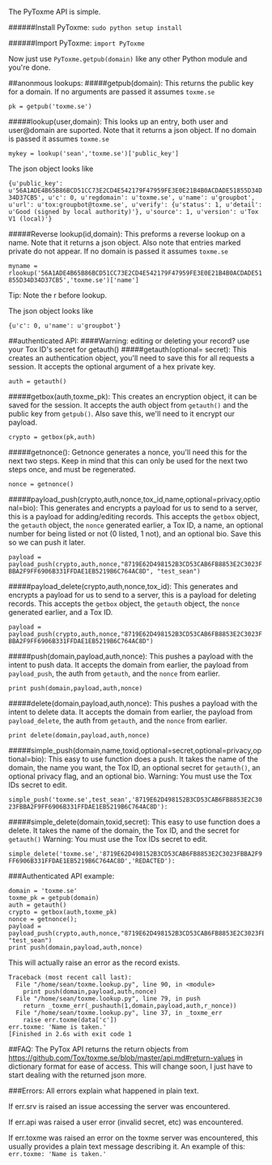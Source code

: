 The PyToxme API is simple.

######Install PyToxme:
``sudo python setup install``

######Import PyToxme:
``import PyToxme``

Now just use ``PyToxme.getpub(domain)`` like any other Python module and you're done.

##anonmous lookups:
#####getpub(domain):
This returns the public key for a domain. If no arguments are passed it assumes ``toxme.se``

``pk = getpub('toxme.se')``

#####lookup(user,domain):
This looks up an entry, both user and user@domain are suported. Note that it returns a json object.
If no domain is passed it assumes ``toxme.se``

``mykey = lookup('sean','toxme.se')['public_key']``

The json object looks like

``{u'public_key': u'56A1ADE4B65B86BCD51CC73E2CD4E542179F47959FE3E0E21B4B0ACDADE51855D34D34D37CB5', u'c': 0, u'regdomain': u'toxme.se', u'name': u'groupbot', u'url': u'tox:groupbot@toxme.se', u'verify': {u'status': 1, u'detail': u'Good (signed by local authority)'}, u'source': 1, u'version': u'Tox V1 (local)'}``

#####Reverse lookup(id,domain):
This preforms a reverse lookup on a name. Note that it returns a json object. Also note that entries marked private do not appear.
If no domain is passed it assumes ``toxme.se``

``myname = rlookup('56A1ADE4B65B86BCD51CC73E2CD4E542179F47959FE3E0E21B4B0ACDADE51855D34D34D37CB5','toxme.se')['name']``

Tip: Note the r before lookup.

The json object looks like

``{u'c': 0, u'name': u'groupbot'}``

##authenticated API:
####Warning: editing or deleting your record? use your Tox ID's secret for getauth()
#####getauth(optional= secret):
This creates an authentication object, you'll need to save this for all requests a session. It accepts the optional argument of a hex private key.

``auth = getauth()``

#####getbox(auth,toxme_pk):
This creates an encryption object, it can be saved for the session. It accepts the auth object from ``getauth()`` and the public key from ``getpub()``. Also save this, we'll need to it encrypt our payload.

``crypto = getbox(pk,auth)``

#####getnonce():
Getnonce generates a nonce, you'll need this for the next two steps. Keep in mind that this can only be used for the next two steps once, and must be regenerated.

``nonce = getnonce()``

#####payload_push(crypto,auth,nonce,tox_id,name,optional=privacy,optional=bio):
This generates and encrypts a payload for us to send to a server, this is a payload for adding/editing records. This accepts the ``getbox`` object, the ``getauth`` object, the ``nonce`` generated earlier, a Tox ID, a name, an optional number for being listed or not (0 listed, 1 not), and an optional bio. Save this so we can push it later.

``payload = payload_push(crypto,auth,nonce,"8719E62D498152B3CD53CAB6FB8853E2C3023FBBA2F9FF6906B331FFDAE1EB5219B6C764AC8D", "test_sean")``

#####payload_delete(crypto,auth,nonce,tox_id):
This generates and encrypts a payload for us to send to a server, this is a payload for deleting records. This accepts the ``getbox`` object, the ``getauth`` object, the ``nonce`` generated earlier, and a Tox ID.

``payload = payload_push(crypto,auth,nonce,"8719E62D498152B3CD53CAB6FB8853E2C3023FBBA2F9FF6906B331FFDAE1EB5219B6C764AC8D")``

#####push(domain,payload,auth,nonce):
This pushes a payload with the intent to push data. It accepts the domain from earlier, the payload from ``payload_push``, the auth from ``getauth``, and the ``nonce`` from earlier.

``print push(domain,payload,auth,nonce)``

#####delete(domain,payload,auth,nonce):
This pushes a payload with the intent to delete data. It accepts the domain from earlier, the payload from ``payload_delete``, the auth from ``getauth``, and the ``nonce`` from earlier.

``print delete(domain,payload,auth,nonce)``

#####simple_push(domain,name,toxid,optional=secret,optional=privacy,optional=bio):
This easy to use function does a push. It takes the name of the domain, the name you want, the Tox ID, an optional secret for ``getauth()``, an optional privacy flag, and an optional bio. Warning: You must use the Tox IDs secret to edit.

``simple_push('toxme.se',test_sean','8719E62D498152B3CD53CAB6FB8853E2C3023FBBA2F9FF6906B331FFDAE1EB5219B6C764AC8D'):``

#####simple_delete(domain,toxid,secret):
This easy to use function does a delete. It takes the name of the domain, the Tox ID, and the secret for ``getauth()`` Warning: You must use the Tox IDs secret to edit.

``simple_delete('toxme.se','8719E62D498152B3CD53CAB6FB8853E2C3023FBBA2F9FF6906B331FFDAE1EB5219B6C764AC8D','REDACTED'):``

###Authenticated API example:
```
domain = 'toxme.se'
toxme_pk = getpub(domain) 
auth = getauth()
crypto = getbox(auth,toxme_pk)
nonce = getnonce();
payload = payload_push(crypto,auth,nonce,"8719E62D498152B3CD53CAB6FB8853E2C3023FBBA2F9FF6906B331FFDAE1EB5219B6C764AC8D", "test_sean")
print push(domain,payload,auth,nonce)
```
This will actually raise an error as the record exists.
```
Traceback (most recent call last):
  File "/home/sean/toxme.lookup.py", line 90, in <module>
    print push(domain,payload,auth,nonce)
  File "/home/sean/toxme.lookup.py", line 79, in push
    return _toxme_err(_pushauth(1,domain,payload,auth,r_nonce))
  File "/home/sean/toxme.lookup.py", line 37, in _toxme_err
    raise err.toxme(data['c'])
err.toxme: 'Name is taken.'
[Finished in 2.6s with exit code 1
```


##FAQ:
The PyTox API returns the return objects from https://github.com/Tox/toxme.se/blob/master/api.md#return-values in dictionary format for ease of access. This will change soon, I just have to start dealing with the returned json more.

###Errors:
All errors explain what happened in plain text.

If err.srv is raised an issue accessing the server was encountered.

If err.api was raised a user error (invalid secret, etc) was encountered.

If err.toxme was raised an error on the toxme server was encountered, this usually provides a plain text message describing it. An example of this: ``err.toxme: 'Name is taken.'``

